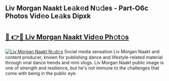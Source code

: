 ## Liv Morgan Naakt Le𝚊k𝚎d N𝚞𝚍es - Part-O6c Photos Vid𝚎o Le𝚊ks Dipxk

# <h2><a href="http://fb6jmy.evod.top/?m=Liv+Morgan+Naakt">🔗 👉🔴 Liv Morgan Naakt Vid𝚎o Ph𝚘t𝚘s</a></h2>

[![Liv Morgan Naakt N𝚞d𝚎s](https://i.imgur.com/8V9OHl7.gif)](http://fb6jmy.evod.top/?m=Liv+Morgan+Naakt)
Social media sensation Liv Morgan Naakt and content producer, known for publishing dance and lifestyle-related material through viral dance trends and mini vlogs. Liv Morgan Naakt public image is one of strength and resilience, but he's not immune to the challenges that come with being in the public eye. 
